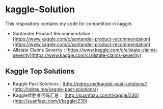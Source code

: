 # kaggle-Solution
This respository contains my code for competition in kaggle.

- Santander Product Recommendation : [https://www.kaggle.com/c/santander-product-recommendation](https://www.kaggle.com/c/santander-product-recommendation)
- Allstate Claims Severity : [https://www.kaggle.com/c/allstate-claims-severity](https://www.kaggle.com/c/allstate-claims-severity)

## Kaggle Top Solutions
- Kaggle Past Solutions : [http://ndres.me/kaggle-past-solutions/](http://ndres.me/kaggle-past-solutions/)
- Kaggle优胜者代码汇总： [http://suanfazu.com/t/kaggle/230](http://suanfazu.com/t/kaggle/230)